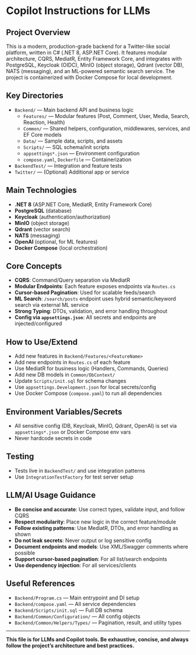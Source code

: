 # Copilot Instructions for LLMs

## Project Overview
This is a modern, production-grade backend for a Twitter-like social platform, written in C# (.NET 8, ASP.NET Core). It features modular architecture, CQRS, MediatR, Entity Framework Core, and integrates with PostgreSQL, Keycloak (OIDC), MinIO (object storage), Qdrant (vector DB), NATS (messaging), and an ML-powered semantic search service. The project is containerized with Docker Compose for local development.

## Key Directories
- `Backend/` — Main backend API and business logic
  - `Features/` — Modular features (Post, Comment, User, Media, Search, Reaction, Health)
  - `Common/` — Shared helpers, configuration, middlewares, services, and EF Core models
  - `Data/` — Sample data, scripts, and assets
  - `Scripts/` — SQL schema/init scripts
  - `appsettings*.json` — Environment configuration
  - `compose.yaml`, `Dockerfile` — Containerization
- `BackendTest/` — Integration and feature tests
- `Twitter/` — (Optional) Additional app or service

## Main Technologies
- **.NET 8** (ASP.NET Core, MediatR, Entity Framework Core)
- **PostgreSQL** (database)
- **Keycloak** (authentication/authorization)
- **MinIO** (object storage)
- **Qdrant** (vector search)
- **NATS** (messaging)
- **OpenAI** (optional, for ML features)
- **Docker Compose** (local orchestration)

## Core Concepts
- **CQRS**: Command/Query separation via MediatR
- **Modular Endpoints**: Each feature exposes endpoints via `Routes.cs`
- **Cursor-based Pagination**: Used for scalable feeds/search
- **ML Search**: `/search/posts` endpoint uses hybrid semantic/keyword search via external ML service
- **Strong Typing**: DTOs, validation, and error handling throughout
- **Config via `appsettings.json`**: All secrets and endpoints are injected/configured

## How to Use/Extend
- Add new features in `Backend/Features/<FeatureName>`
- Add new endpoints in `Routes.cs` of each feature
- Use MediatR for business logic (Handlers, Commands, Queries)
- Add new DB models in `Common/DbContext/`
- Update `Scripts/init.sql` for schema changes
- Use `appsettings.Development.json` for local secrets/config
- Use Docker Compose (`compose.yaml`) to run all dependencies

## Environment Variables/Secrets
- All sensitive config (DB, Keycloak, MinIO, Qdrant, OpenAI) is set via `appsettings*.json` or Docker Compose env vars
- Never hardcode secrets in code

## Testing
- Tests live in `BackendTest/` and use integration patterns
- Use `IntegrationTestFactory` for test server setup

## LLM/AI Usage Guidance
- **Be concise and accurate**: Use correct types, validate input, and follow CQRS
- **Respect modularity**: Place new logic in the correct feature/module
- **Follow existing patterns**: Use MediatR, DTOs, and error handling as shown
- **Do not leak secrets**: Never output or log sensitive config
- **Document endpoints and models**: Use XML/Swagger comments where possible
- **Support cursor-based pagination**: For all list/search endpoints
- **Use dependency injection**: For all services/clients

## Useful References
- `Backend/Program.cs` — Main entrypoint and DI setup
- `Backend/compose.yaml` — All service dependencies
- `Backend/Scripts/init.sql` — Full DB schema
- `Backend/Common/Configuration/` — All config objects
- `Backend/Common/Helpers/Types/` — Pagination, result, and utility types

---
**This file is for LLMs and Copilot tools. Be exhaustive, concise, and always follow the project’s architecture and best practices.**
